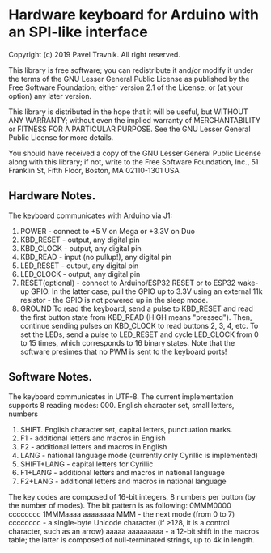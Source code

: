   # Hardware keyboard for Arduino with an SPI-like interface
  
  Copyright (c) 2019 Pavel Travnik.  All right reserved.

  This library is free software; you can redistribute it and/or
  modify it under the terms of the GNU Lesser General Public
  License as published by the Free Software Foundation; either
  version 2.1 of the License, or (at your option) any later version.

  This library is distributed in the hope that it will be useful,
  but WITHOUT ANY WARRANTY; without even the implied warranty of
  MERCHANTABILITY or FITNESS FOR A PARTICULAR PURPOSE.  See the GNU
  Lesser General Public License for more details.

  You should have received a copy of the GNU Lesser General Public
  License along with this library; if not, write to the Free Software
  Foundation, Inc., 51 Franklin St, Fifth Floor, Boston, MA  02110-1301  USA

  ## Hardware Notes.
  
  The keyboard communicates with Arduino via J1:
  1. POWER - connect to +5 V on Mega or +3.3V on Duo
  1. KBD_RESET - output, any digital pin
  1. KBD_CLOCK - output, any digital pin
  1. KBD_READ - input (no pullup!), any digital pin
  1. LED_RESET - output, any digital pin
  1. LED_CLOCK - output, any digital pin
  1. RESET(optional) - connect to Arduino/ESP32 RESET or to ESP32 wake-up GPIO. In the latter case, pull the GPIO up to 3.3V using an external 11k resistor - the GPIO is not powered up in the sleep mode. 
  1. GROUND
  To read the keyboard, send a pulse to KBD_RESET and read
  the first button state from KBD_READ (HIGH means "pressed").
  Then, continue sending pulses on KBD_CLOCK to read buttons
  2, 3, 4, etc.
  To set the LEDs, send a pulse to LED_RESET and cycle
  LED_CLOCK from 0 to 15 times, which corresponds to 16 binary states.
  Note that the software presimes that no PWM is sent to the keyboard ports!

  ## Software Notes.
  
  The keyboard communicates in UTF-8. The current implementation supports
  8 reading modes:
  000. English character set, small letters, numbers
  001. SHIFT. English character set, capital letters, punctuation marks.
  010. F1 - additional letters and macros in English
  011. F2 - additional letters and macros in English
  100. LANG - national language mode (currently only Cyrillic is implemented)
  101. SHIFT+LANG - capital letters for Cyrillic
  110. F1+LANG - additional letters and macros in national language
  111. F2+LANG - additional letters and macros in national language
  
  The key codes are composed of 16-bit integers, 8 numbers per button
  (by the number of modes). The bit pattern is as following:
  0MMM0000 cccccccc
  1MMMaaaa aaaaaaaa
  MMM - the next mode (from 0 to 7)
  cccccccc - a single-byte Unicode character (if >128, it is a control character, such as an arrow)
  aaaaa aaaaaaaaa - a 12-bit shift in the macros table;
  the latter is composed of null-terminated strings, up to 4k in length.
